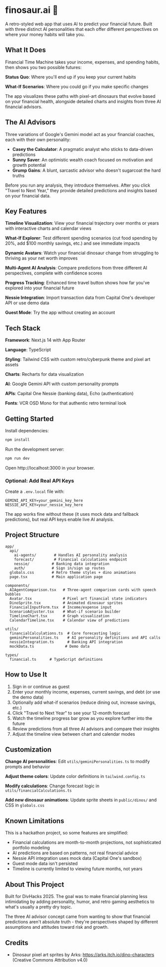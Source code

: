 # finosaur.ai 🦕

A retro-styled web app that uses AI to predict your financial future. Built with three distinct AI personalities that each offer different perspectives on where your money habits will take you.

## What It Does

Financial Time Machine takes your income, expenses, and spending habits, then shows you two possible futures:

**Status Quo**: Where you'll end up if you keep your current habits

**What-If Scenarios**: Where you could go if you make specific changes

The app visualizes these paths with pixel-art dinosaurs that evolve based on your financial health, alongside detailed charts and insights from three AI financial advisors.

## The AI Advisors

Three variations of Google's Gemini model act as your financial coaches, each with their own personality:

- **Casey the Calculator**: A pragmatic analyst who sticks to data-driven predictions
- **Sunny Saver**: An optimistic wealth coach focused on motivation and growth potential
- **Grump Gains**: A blunt, sarcastic advisor who doesn't sugarcoat the hard truths

Before you run any analysis, they introduce themselves. After you click "Travel to Next Year," they provide detailed predictions and insights based on your financial data.

## Key Features

**Timeline Visualization**: View your financial trajectory over months or years with interactive charts and calendar views

**What-If Explorer**: Test different spending scenarios (cut food spending by 20%, add $100 monthly savings, etc.) and see immediate impacts

**Dynamic Avatars**: Watch your financial dinosaur change from struggling to thriving as your net worth improves

**Multi-Agent AI Analysis**: Compare predictions from three different AI perspectives, complete with confidence scores

**Progress Tracking**: Enhanced time travel button shows how far you've explored into your financial future

**Nessie Integration**: Import transaction data from Capital One's developer API or use demo data

**Guest Mode**: Try the app without creating an account

## Tech Stack

**Framework**: Next.js 14 with App Router

**Language**: TypeScript

**Styling**: Tailwind CSS with custom retro/cyberpunk theme and pixel art assets

**Charts**: Recharts for data visualization

**AI**: Google Gemini API with custom personality prompts

**APIs**: Capital One Nessie (banking data), Echo (authentication)

**Fonts**: VCR OSD Mono for that authentic retro terminal look

## Getting Started

Install dependencies:
```bash
npm install
```

Run the development server:
```bash
npm run dev
```

Open http://localhost:3000 in your browser.

### Optional: Add Real API Keys

Create a `.env.local` file with:

```
GEMINI_API_KEY=your_gemini_key_here
NESSIE_API_KEY=your_nessie_key_here
```

The app works fine without these (it uses mock data and fallback predictions), but real API keys enable live AI analysis.

## Project Structure

```
app/
  api/
    ai-agents/        # Handles AI personality analysis
    forecast/         # Financial calculations endpoint
    nessie/          # Banking data integration
    auth/            # Sign in/sign up routes
  globals.css        # Retro theme styles + dino animations
  page.tsx           # Main application page

components/
  AIAgentComparison.tsx   # Three-agent comparison cards with speech bubbles
  Avatar.tsx              # Pixel art financial state indicators
  DinoSprite.tsx          # Animated dinosaur sprites
  FinancialInputForm.tsx  # Income/expense input
  ScenarioAdjuster.tsx    # What-if scenario builder
  TimelineChart.tsx       # Graph visualization
  CalendarTimeline.tsx    # Calendar view of predictions

utils/
  financialCalculations.ts  # Core forecasting logic
  geminiPersonalities.ts    # AI personality definitions and API calls
  nessieIntegration.ts      # Banking API integration
  mockData.ts              # Demo data

types/
  financial.ts      # TypeScript definitions
```

## How to Use It

1. Sign in or continue as guest
2. Enter your monthly income, expenses, current savings, and debt (or use the demo data)
3. Optionally add what-if scenarios (reduce dining out, increase savings, etc.)
4. Click "Travel to Next Year" to see your 12-month forecast
5. Watch the timeline progress bar grow as you explore further into the future
6. Review predictions from all three AI advisors and compare their insights
7. Adjust the timeline view between chart and calendar modes

## Customization

**Change AI personalities**: Edit `utils/geminiPersonalities.ts` to modify prompts and behavior

**Adjust theme colors**: Update color definitions in `tailwind.config.ts`

**Modify calculations**: Change forecast logic in `utils/financialCalculations.ts`

**Add new dinosaur animations**: Update sprite sheets in `public/dinos/` and CSS in `globals.css`

## Known Limitations

This is a hackathon project, so some features are simplified:

- Financial calculations are month-to-month projections, not sophisticated portfolio modeling
- AI predictions are based on patterns, not real financial advice
- Nessie API integration uses mock data (Capital One's sandbox)
- Guest mode data isn't persisted
- Timeline is currently limited to viewing future months, not years

## About This Project

Built for DivHacks 2025. The goal was to make financial planning less intimidating by adding personality, humor, and retro gaming aesthetics to what's usually a pretty dry topic.

The three AI advisor concept came from wanting to show that financial predictions aren't absolute truth - they're perspectives shaped by different assumptions and attitudes toward risk and growth.

## Credits

- Dinosaur pixel art sprites by Arks: https://arks.itch.io/dino-characters (Creative Commons Attribution v4.0)